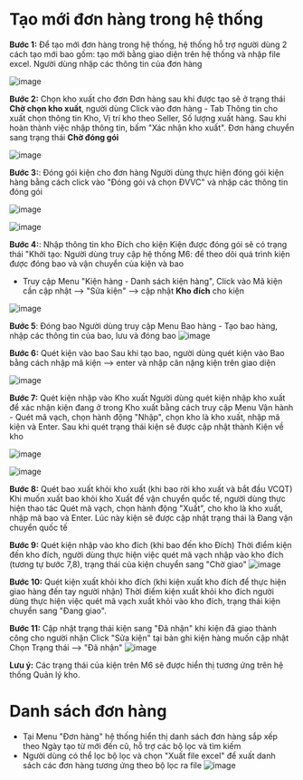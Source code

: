 # Tạo mới đơn hàng trong hệ thống

**Bước 1:** Để tạo mới đơn hàng trong hệ thống, hệ thống hỗ trợ người dùng 2 cách tạo mới bao gồm:  tạo mới bằng giao diện trên hệ thống và nhập file excel. Người dùng nhập các thông tin của đơn hàng

![image](https://user-images.githubusercontent.com/73808891/111562306-8e90df00-87c8-11eb-9331-89c27e2272e9.png)


**Bước 2:** Chọn kho xuất cho đơn
Đơn hàng sau khi được tạo sẽ ở trạng thái **Chờ chọn kho xuất**, người dùng Click vào đơn hàng - Tab Thông tin cho xuất chọn thông tin Kho, Vị trí kho theo Seller, Số lượng xuất hàng. Sau khi hoàn thành việc nhập thông tin, bấm "Xác nhận kho xuất". Đơn hàng chuyển sang trạng thái **Chờ đóng gói**

![image](https://user-images.githubusercontent.com/73808891/111563519-aff2ca80-87ca-11eb-8a9f-ca1321cbc281.png)

**Bước 3:**: Đóng gói kiện cho đơn hàng 
Người dùng thực hiện đóng gói kiện hàng bằng cách click vào "Đóng gói và chọn ĐVVC" và nhập các thông tin đóng gói

![image](https://user-images.githubusercontent.com/73808891/111563650-ecbec180-87ca-11eb-8d76-f99557eb24cb.png)

![image](https://user-images.githubusercontent.com/73808891/111565025-488a4a00-87cd-11eb-96db-3775c541f379.png)

**Bước 4:**: Nhập thông tin kho Đích cho kiện
Kiện được đóng gói sẽ có trạng thái "Khởi tạo: Người dùng truy cập hệ thống M6:   để theo dõi quá trình kiện được đóng bao và vận chuyển của kiện và bao
- Truy cập Menu "Kiện hàng - Danh sách kiện hàng", Click vào Mã kiện cần cập nhật --> "Sửa kiện" --> cập nhật **Kho đích** cho kiện

![image](https://user-images.githubusercontent.com/73808891/111741256-c5462280-88b8-11eb-995b-cd182b4cb03c.png)

**Bước 5**: Đóng bao
Người dùng truy cập Menu Bao hàng - Tạo bao hàng, nhập các thông tin của bao, lưu và đóng bao
![image](https://user-images.githubusercontent.com/73808891/111724490-ed715980-8897-11eb-88fe-244a18928ac0.png)

**Bước 6:** Quét kiện vào bao
Sau khi tạo bao, người dùng quét kiện vào Bao bằng cách nhập mã kiện --> enter và nhập cân nặng kiện trên giao diện

![image](https://user-images.githubusercontent.com/73808891/111744192-68993680-88bd-11eb-88d4-1109bcf9681e.png)

**Bước 7:** Quét kiện nhập vào Kho xuất
Người dùng quét kiện nhập kho xuất để xác nhận kiện đang ở trong Kho xuất bằng cách truy cập Menu Vận hành - Quét mã vạch, chọn hành động "Nhập", chọn kho là kho xuất, nhập mã kiện và Enter. Sau khi quét trạng thái kiện sẽ được cập nhật thành Kiện về kho

![image](https://user-images.githubusercontent.com/73808891/111745679-89628b80-88bf-11eb-992e-6552ebdee92b.png)

![image](https://user-images.githubusercontent.com/73808891/111745910-dd6d7000-88bf-11eb-8263-51fb33cee4bd.png)

**Bước 8:** Quét bao xuất khỏi kho xuất (khi bao rời kho xuất và bắt đầu VCQT)
Khi muốn xuất bao khỏi kho Xuất để vận chuyển quốc tế, người dùng thực hiện thao tác Quét mã vạch, chọn hành động "Xuất", cho kho là kho xuất, nhập mã bao và Enter. Lúc này kiện sẽ được cập nhật trạng thái là Đang vận chuyển quốc tế

**Bước 9:** Quét kiện nhập vào kho đích (khi bao đến kho Đích)
Thời điểm kiện đến kho đích, người dùng thực hiện việc quét mã vạch nhập vào kho đích (tương tự bước 7,8), trạng thái của kiện chuyển sang "Chờ giao"
![image](https://user-images.githubusercontent.com/73808891/111751001-85863780-88c6-11eb-9fea-4a3a87e5a47e.png)

**Bước 10:** Quét kiện xuất khỏi kho đích (khi kiện xuất kho đích để thực hiện giao hàng đến tay người nhận)
Thời điểm kiện xuất khỏi kho đích người dùng thực hiện việc quét mã vạch xuất khỏi vào kho đích, trạng thái kiện chuyển sang "Đang giao".

**Bước 11:** Cập nhật trạng thái kiện sang "Đã nhận" khi kiện đã giao thành công cho người nhận
Click "Sửa kiện" tại bản ghi kiện hàng muốn cập nhật
Chọn Trạng thái --> "Đã nhận"
![image](https://user-images.githubusercontent.com/73808891/111932040-25bea500-8aef-11eb-8662-c1b39ebd24af.png)

**Lưu ý:** Các trạng thái của kiện trên M6 sẽ được hiển thị tương ứng trên hệ thống Quản lý kho.

# Danh sách đơn hàng
- Tại Menu "Đơn hàng" hệ thống hiển thị danh sách đơn hàng sắp xếp theo Ngày tạo từ mới đến cũ, hỗ trợ các bộ lọc và tìm kiếm
- Người dùng có thể lọc bộ lọc và chọn "Xuất file excel" để xuất danh sách các đơn hàng tương ứng theo bộ lọc ra file
![image](https://user-images.githubusercontent.com/73808891/111932241-9b2a7580-8aef-11eb-94ac-73b3a5cd799e.png)



